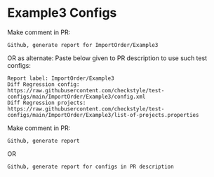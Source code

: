 # Example3 Configs
Make comment in PR:
```
Github, generate report for ImportOrder/Example3
```
OR as alternate:
Paste below given to PR description to use such test configs:
```
Report label: ImportOrder/Example3
Diff Regression config: https://raw.githubusercontent.com/checkstyle/test-configs/main/ImportOrder/Example3/config.xml
Diff Regression projects: https://raw.githubusercontent.com/checkstyle/test-configs/main/ImportOrder/Example3/list-of-projects.properties
```
Make comment in PR:
```
Github, generate report
```
OR
```
Github, generate report for configs in PR description
```
